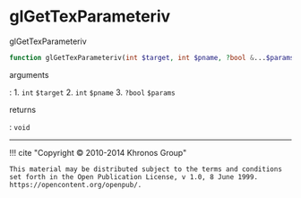 # glGetTexParameteriv
glGetTexParameteriv

```php
function glGetTexParameteriv(int $target, int $pname, ?bool &...$params) : void
```

arguments

:    1. `int` `$target` 
    2. `int` `$pname` 
    3. `?bool` `$params` 

returns

:    `void` 

---
     

!!! cite "Copyright © 2010-2014 Khronos Group"

    This material may be distributed subject to the terms and conditions set forth in the Open Publication License, v 1.0, 8 June 1999. https://opencontent.org/openpub/.